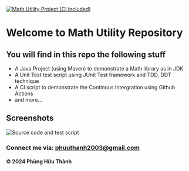 [![Math Utility Project (CI included)](https://github.com/phuuthanh2003/math-util/actions/workflows/maven.yml/badge.svg)](https://github.com/phuuthanh2003/math-util/actions/workflows/maven.yml)

# Welcome to Math Utility Repository

## You will find in this repo the following stuff

* A Java Project (using Maven) to demonstrate a Math library as in JDK
* A Unit Test test script using JUnit Test framework and TDD, DDT technique
* A CI script to demonstrate the Continous Intergration using Github Actions
* and more...

## Screenshots
![Source code and test script](https://github.com/phuuthanh2003/math-util/blob/main/screenshots/SourceCodeAndJUnitTest.JPG)

### Connect me via: phuuthanh2003@gmail.com

#### &#169; 2024 Phùng Hữu Thành